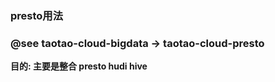 ### presto用法

### @see taotao-cloud-bigdata -> taotao-cloud-presto


**目的: 主要是整合 presto hudi hive**
